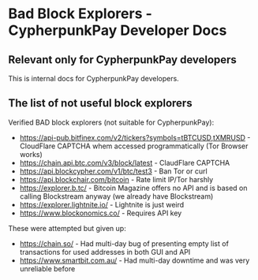 # Bad Block Explorers - CypherpunkPay Developer Docs

## Relevant only for CypherpunkPay developers

This is internal docs for CypherpunkPay developers.

## The list of not useful block explorers

Verified BAD block explorers (not suitable for CypherpunkPay):

* https://api-pub.bitfinex.com/v2/tickers?symbols=tBTCUSD,tXMRUSD  - CloudFlare CAPTCHA whem accessed programmatically (Tor Browser works)
* https://chain.api.btc.com/v3/block/latest  - ClaudFlare CAPTCHA
* https://api.blockcypher.com/v1/btc/test3  - Ban Tor or curl
* https://api.blockchair.com/bitcoin  - Rate limit IP/Tor harshly
* https://explorer.b.tc/  - Bitcoin Magazine offers no API and is based on calling Blockstream anyway (we already have Blockstream)
* https://explorer.lightnite.io/ -  Lightnite is just weird
* https://www.blockonomics.co/  - Requires API key

These were attempted but given up:

* https://chain.so/ - Had multi-day bug of presenting empty list of transactions for used addresses in both GUI and API
* https://www.smartbit.com.au/ - Had multi-day downtime and was very unreliable before
